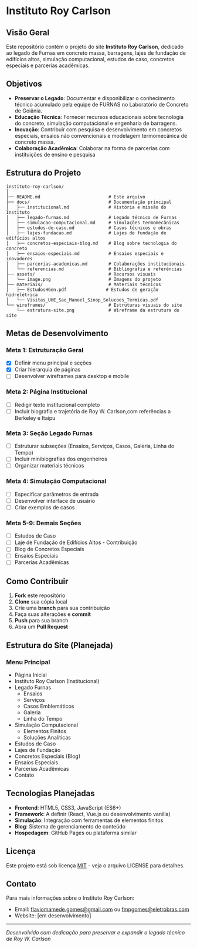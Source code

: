 # Instituto Roy Carlson

## Visão Geral

Este repositório contém o projeto do site **Instituto Roy Carlson**, dedicado 
ao legado de Furnas em concreto massa, barragens, lajes de fundação de 
edifícios altos, simulação computacional, estudos de caso, concretos 
especiais e parcerias acadêmicas.

## Objetivos

- **Preservar o Legado**: Documentar e disponibilizar o conhecimento técnico acumulado pela equipe de FURNAS no Laboratório de Concreto de Goiânia.
- **Educação Técnica**: Fornecer recursos educacionais sobre tecnologia do concreto, simulação computacional e engenharia de barragens.
- **Inovação**: Contribuir com pesquisa e desenvolvimento em concretos especiais, ensaios não convencionais e modelagem termomecânica de concreto massa.
- **Colaboração Acadêmica**: Colaborar na forma de parcerias com instituições de ensino e pesquisa

## Estrutura do Projeto

```
instituto-roy-carlson/
│
├── README.md                          # Este arquivo
├── docs/                              # Documentação principal
│   ├── institucional.md               # História e missão do Instituto
│   ├── legado-furnas.md               # Legado técnico de Furnas
│   ├── simulacao-computacional.md     # Simulações termomecânicas
│   ├── estudos-de-caso.md             # Casos técnicos e obras
│   ├── lajes-fundacao.md              # Lajes de fundação de edifícios altos
│   ├── concretos-especiais-blog.md    # Blog sobre tecnologia do concreto
│   ├── ensaios-especiais.md           # Ensaios especiais e inovadores
│   ├── parcerias-academicas.md        # Colaborações institucionais
│   └── referencias.md                 # Bibliografia e referências
├── assets/                            # Recursos visuais
│   └── image.png                      # Imagens do projeto
├── materiais/                         # Materiais técnicos
│   ├── EstudosHGen.pdf               # Estudos de geração hidrelétrica
│   └── Visitas_UHE_Sao_Manoel_Sinop_Solucoes_Termicas.pdf
└── wireframes/                        # Estruturas visuais do site
    └── estrutura-site.png             # Wireframe da estrutura do site
```

## Metas de Desenvolvimento

### Meta 1: Estruturação Geral
- [x] Definir menu principal e seções
- [x] Criar hierarquia de páginas
- [ ] Desenvolver wireframes para desktop e mobile

### Meta 2: Página Institucional
- [ ] Redigir texto institucional completo
- [ ] Incluir biografia e trajetória de Roy W. Carlson,com referências a Berkeley e Itaipu

### Meta 3: Seção Legado Furnas
- [ ] Estruturar subseções (Ensaios, Serviços, Casos, Galeria, Linha do Tempo)
- [ ] Incluir minibiografias dos engenheiros
- [ ] Organizar materiais técnicos

### Meta 4: Simulação Computacional
- [ ] Especificar parâmetros de entrada
- [ ] Desenvolver interface de usuário
- [ ] Criar exemplos de casos

### Meta 5-9: Demais Seções
- [ ] Estudos de Caso
- [ ] Laje de Fundação de Edifícios Altos - Contribuição
- [ ] Blog de Concretos Especiais
- [ ] Ensaios Especiais
- [ ] Parcerias Acadêmicas

## Como Contribuir

1. **Fork** este repositório
2. **Clone** sua cópia local
3. Crie uma **branch** para sua contribuição
4. Faça suas alterações e **commit**
5. **Push** para sua branch
6. Abra um **Pull Request**

## Estrutura do Site (Planejada)

### Menu Principal
- Página Inicial
- Instituto Roy Carlson (Institucional)
- Legado Furnas
  - Ensaios
  - Serviços
  - Casos Emblemáticos
  - Galeria
  - Linha do Tempo
- Simulação Computacional
  - Elementos Finitos
  - Soluções Analíticas
- Estudos de Caso
- Lajes de Fundação
- Concretos Especiais (Blog)
- Ensaios Especiais
- Parcerias Acadêmicas
- Contato

## Tecnologias Planejadas

- **Frontend**: HTML5, CSS3, JavaScript (ES6+)
- **Framework**: A definir (React, Vue.js ou desenvolvimento vanilla)
- **Simulação**: Integração com ferramentas de elementos finitos
- **Blog**: Sistema de gerenciamento de conteúdo
- **Hospedagem**: GitHub Pages ou plataforma similar

## Licença

Este projeto está sob licença [MIT](LICENSE) - veja o arquivo LICENSE para detalhes.

## Contato

Para mais informações sobre o Instituto Roy Carlson:
- Email: flaviomamede.gomes@gmail.com ou fmpgomes@eletrobras.com
- Website: [em desenvolvimento]

---

*Desenvolvido com dedicação para preservar e expandir o legado técnico de Roy W. Carlson*